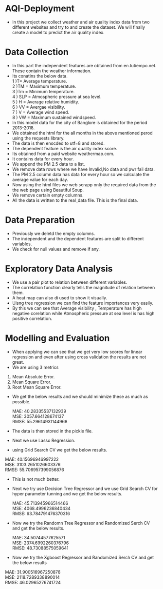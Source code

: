 # AQI-Deployment

- In this project we collect weather and air quality index data from two different websites and try to and create  the dataset. We will finally create a model to predict the air quality index.

# Data Collection

- In this part the independent features are obtained from en.tutiempo.net. These contain the weather information.
- Its conatins the below data.</br>
   1 )T= Average temperature.</br>
   2 )TM = Maximum temperature.</br>
   3 )Tm = Minimum temperature.</br>
   4 ) SLP = Atmospheric pressure at sea level.</br>
   5 ) H = Average relative humidity.</br>
   6 ) VV = Avergae visibility.</br>
   7 ) V = Average wind speed.</br>
   8 ) VW = Maximum sustained windspeed.</br>
- In this model data for the city of Banglore is obtained for the period 2013-2018.
- We obtained the html for the all months in the above mentioned perod using the requests library.
- The data is then enocded to utf=8 and stored.
- The dependent feature is the air quality index score.
- Its obtained from a paid website weathermap.com.
- It contains data for every hour.
- We append the PM 2.5 data to a list.
- We remove data rows where we have Invalid,No data and pwr fail data.
- The PM 2.5 column data has data for every hour so we calculate the average value for each day.
- Now using the html files we web scrapp only the required data from the the web page using Beautiful Soup.
- We remove certain empty columns.
- All the data is written to the real_data file. This is the final data.

# Data Preparation

- Previously we deletd the empty columns.
- The independent and the dependent features are split to different variables.
- We check for null values and remove if any.

# Exploratory Data Analysis

- We use a pair plot to relation between different variables.
- The correlation function clearly  tells the magnitude of relation between them.
- A heat map can also di used to show it visually.
- Uisng tree regression we can find the feature importances very easily.
- By this we can see that Average visibility , Temperature has high negative corelation while Atmospheric pressure at sea level is has    high positive correlation.

# Modelling and Evaluation

- When applying we can see that we get very low scores for linear regression and even after using cross validation the results are not great.
- We are using 3 metrics
 1) Mean Absolute Error.
 2) Mean Square Error.
 3) Root Mean Square Error.
 
- We get the below results and we should minimize these as much as possible.</br>
 
  MAE: 40.28335537132939</br>
  MSE: 3057.664128674137</br>
  RMSE: 55.29614931144968</br>
 
 - The data is then stored in the pickle file.
 
 - Next we use Lasso Regression.
 - using Grid Search CV we get the below results.
 
  MAE: 40.15696946997222</br>
  MSE: 3103.2651026603376</br>
  RMSE: 55.706957399056876</br>
  
- This is not much better.

- Next we try use Decision Tree Regressor and we use Grid Search CV for hyper parameter tunning and we get the below results.

  MAE: 45.713945966514466</br>
  MSE: 4068.4996236840434</br>
  RMSE: 63.784791476370316</br>
  
- Now we try the Randomn Tree Regressor and  Randomized Serch CV and get the below results.


  MAE: 34.50744577625571</br>
  MSE: 2374.6992260376796</br>
  RMSE: 48.73088575059641</br>
  
-  Now  we try the Xgboost Regressor and  Randomized Serch CV and get the below results

  MAE: 31.900516967250876</br>
  MSE: 2118.7289338890014</br>
  RMSE: 46.02965276741724</br>



